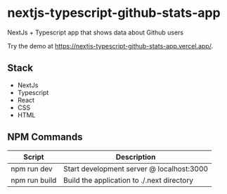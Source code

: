 # nextjs-typescript-github-stats-app
NextJs + Typescript app that shows data about Github users

Try the demo at https://nextjs-typescript-github-stats-app.vercel.app/.

## Stack
- NextJs
- Typescript
- React
- CSS
- HTML

## NPM Commands
| Script  | Description |
| ------------- | ------------- |
| npm run dev  | Start development server @ localhost:3000  |
| npm run build  | Build the application to ./.next directory  |

